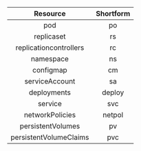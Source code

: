 | Resource | Shortform |
| :---: | :---: |
| pod | po |
| replicaset | rs |
| replicationcontrollers | rc |
| namespace | ns |
| configmap | cm |
| serviceAccount| sa |
| deployments | deploy |
| service | svc |
| networkPolicies | netpol |
| persistentVolumes | pv |
| persistentVolumeClaims | pvc |

